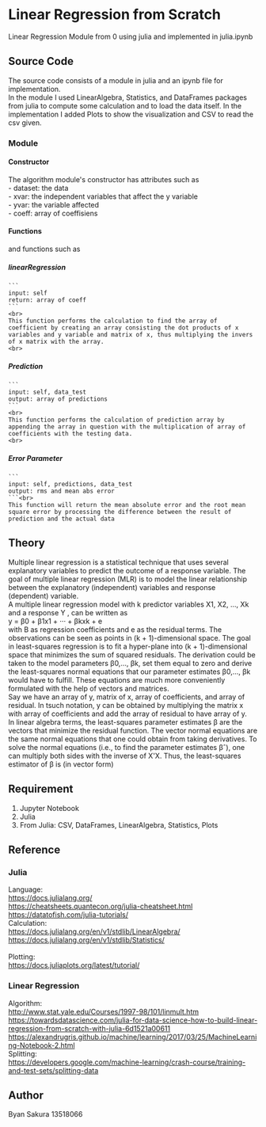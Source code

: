 # Linear Regression from Scratch
Linear Regression Module from 0 using julia and implemented in julia.ipynb

## Source Code
The source code consists of a module in julia and an ipynb file for implementation. <br>
In the module I used LinearAlgebra, Statistics, and DataFrames packages from julia to compute some calculation and to load the data itself. In the implementation I added Plots to show the visualization and CSV to read the csv given. <br>
### Module
#### Constructor
The algorithm module's constructor has attributes such as    <br>
    - dataset: the data <br>
    - xvar: the independent variables that affect the y variable <br>
    - yvar: the variable affected <br>
    - coeff: array of coeffisiens <br>
#### Functions
and functions such as <br>
##### linearRegression 
    ```
    input: self
    return: array of coeff
    ```
    <br>
    This function performs the calculation to find the array of coefficient by creating an array consisting the dot products of x variables and y variable and matrix of x, thus multiplying the invers of x matrix with the array.
    <br>
##### Prediction
    ```
    input: self, data_test
    output: array of predictions
    ```
    <br>
    This function performs the calculation of prediction array by appending the array in question with the multiplication of array of coefficients with the testing data. 
    <br>
##### Error Parameter 
    ```
    input: self, predictions, data_test 
    output: rms and mean abs error
    ```<br>
    This function will return the mean absolute error and the root mean square error by processing the difference between the result of prediction and the actual data

## Theory
Multiple linear regression is a statistical technique that uses several explanatory variables to predict the outcome of a response variable. The goal of multiple linear regression (MLR) is to model the linear relationship between the explanatory (independent) variables and response (dependent) variable. <br>
A multiple linear regression model with k predictor variables X1, X2, ..., Xk
and a response Y , can be written as <br>
y = β0 + β1x1 + ··· + βkxk + e <br>
with B as regression coefficients and e as the residual terms.
The observations can be seen as points in (k + 1)-dimensional space.
The goal in least-squares regression is to fit a hyper-plane into (k + 1)-dimensional space that minimizes the sum of squared residuals.
The derivation could be taken to the model parameters β0,..., βk, set them equal to zero and derive the least-squares normal equations that our parameter estimates β0,..., βk would have to fulfill.
These equations are much more conveniently formulated with the help of vectors
and matrices. <br>
Say we have an array of y, matrix of x, array of coefficients, and array of residual. In tsuch notation, y can be obtained by multiplying the matrix x with array of coefficients and add the array of residual to have array of y. <br>
In linear algebra terms, the least-squares parameter estimates β are the vectors that minimize the residual function. 
The vector normal equations are the same normal equations that one could obtain
from taking derivatives. To solve the normal equations (i.e., to find the parameter
estimates βˆ), one can multiply both sides with the inverse of X'X. Thus, the least-squares estimator of β is (in vector form)

## Requirement
1. Jupyter Notebook
2. Julia
3. From Julia: CSV, DataFrames, LinearAlgebra, Statistics, Plots

## Reference
### Julia
Language: <br>
https://docs.julialang.org/<br>
https://cheatsheets.quantecon.org/julia-cheatsheet.html<br>
https://datatofish.com/julia-tutorials/
<br>
Calculation: <br>
https://docs.julialang.org/en/v1/stdlib/LinearAlgebra/<br>
https://docs.julialang.org/en/v1/stdlib/Statistics/<br>
<br>
Plotting: <br>
https://docs.juliaplots.org/latest/tutorial/
<br>

### Linear Regression
Algorithm: <br>
http://www.stat.yale.edu/Courses/1997-98/101/linmult.htm<br>
https://towardsdatascience.com/julia-for-data-science-how-to-build-linear-regression-from-scratch-with-julia-6d1521a00611<br>
https://alexandrugris.github.io/machine/learning/2017/03/25/MachineLearning-Notebook-2.html
<br>
Splitting: <br>
https://developers.google.com/machine-learning/crash-course/training-and-test-sets/splitting-data

## Author
Byan Sakura
13518066
